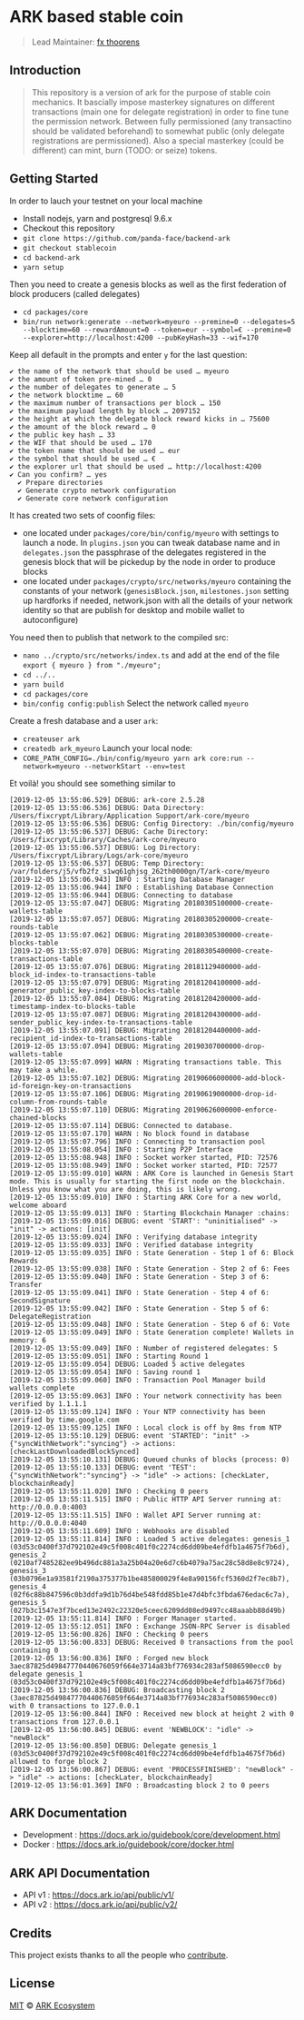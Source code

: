 # ARK based stable coin

> Lead Maintainer: [fx thoorens](https://github.com/fix)

## Introduction

> This repository is a version of ark for the purpose of stable coin mechanics.
> It bascially impose masterkey signatures on different transactions (main one for delegate registration) in order to fine tune the permission network. Between fully permissioned (any transactino should be validated beforehand) to somewhat public (only delegate registrations are permissioned). Also a special masterkey (could be different) can mint, burn (TODO: or seize) tokens.

## Getting Started

In order to lauch your testnet on your local machine

-   Install nodejs, yarn and postgresql 9.6.x
-   Checkout this repository
-   `git clone https://github.com/panda-face/backend-ark`
-   `git checkout stablecoin`
-   `cd backend-ark`
-   `yarn setup`

Then you need to create a genesis blocks as well as the first federation of block producers (called delegates)

-   `cd packages/core`
-   `bin/run network:generate --network=myeuro --premine=0 --delegates=5 --blocktime=60 --rewardAmount=0 --token=eur --symbol=€ --premine=0 --explorer=http://localhost:4200 --pubKeyHash=33 --wif=170`

Keep all default in the prompts and enter `y` for the last question:

```
✔ the name of the network that should be used … myeuro
✔ the amount of token pre-mined … 0
✔ the number of delegates to generate … 5
✔ the network blocktime … 60
✔ the maximum number of transactions per block … 150
✔ the maximum payload length by block … 2097152
✔ the height at which the delegate block reward kicks in … 75600
✔ the amount of the block reward … 0
✔ the public key hash … 33
✔ the WIF that should be used … 170
✔ the token name that should be used … eur
✔ the symbol that should be used … €
✔ the explorer url that should be used … http://localhost:4200
✔ Can you confirm? … yes
  ✔ Prepare directories
  ✔ Generate crypto network configuration
  ✔ Generate core network configuration
```

It has created two sets of coonfig files:

-   one located under `packages/core/bin/config/myeuro` with settings to launch a node. In `plugins.json` you can tweak database name and in `delegates.json` the passphrase of the delegates registered in the genesis block that will be pickedup by the node in order to produce blocks
-   one located under `packages/crypto/src/networks/myeuro` containing the constants of your network (`genesisBlock.json`, `milestones.json` setting up hardforks if needed, network.json with all the details of your network identity so that are publish for desktop and mobile wallet to autoconfigure)

You need then to publish that network to the compiled src:

-   `nano ../crypto/src/networks/index.ts` and add at the end of the file `export { myeuro } from "./myeuro";`
-   `cd ../..`
-   `yarn build`
-   `cd packages/core`
-   `bin/config config:publish`
    Select the network called `myeuro`

Create a fresh database and a user `ark`:

-   `createuser ark`
-   `createdb ark_myeuro`
    Launch your local node:
-   `CORE_PATH_CONFIG=./bin/config/myeuro yarn ark core:run --network=myeuro --networkStart --env=test`

Et voilà! you should see something similar to

```
[2019-12-05 13:55:06.529] DEBUG: ark-core 2.5.28
[2019-12-05 13:55:06.536] DEBUG: Data Directory: /Users/fixcrypt/Library/Application Support/ark-core/myeuro
[2019-12-05 13:55:06.536] DEBUG: Config Directory: ./bin/config/myeuro
[2019-12-05 13:55:06.537] DEBUG: Cache Directory: /Users/fixcrypt/Library/Caches/ark-core/myeuro
[2019-12-05 13:55:06.537] DEBUG: Log Directory: /Users/fixcrypt/Library/Logs/ark-core/myeuro
[2019-12-05 13:55:06.537] DEBUG: Temp Directory: /var/folders/j5/vfb2fz_s1wq61ghjsg_262th0000gn/T/ark-core/myeuro
[2019-12-05 13:55:06.943] INFO : Starting Database Manager
[2019-12-05 13:55:06.944] INFO : Establishing Database Connection
[2019-12-05 13:55:06.944] DEBUG: Connecting to database
[2019-12-05 13:55:07.047] DEBUG: Migrating 20180305100000-create-wallets-table
[2019-12-05 13:55:07.057] DEBUG: Migrating 20180305200000-create-rounds-table
[2019-12-05 13:55:07.062] DEBUG: Migrating 20180305300000-create-blocks-table
[2019-12-05 13:55:07.070] DEBUG: Migrating 20180305400000-create-transactions-table
[2019-12-05 13:55:07.076] DEBUG: Migrating 20181129400000-add-block_id-index-to-transactions-table
[2019-12-05 13:55:07.079] DEBUG: Migrating 20181204100000-add-generator_public_key-index-to-blocks-table
[2019-12-05 13:55:07.084] DEBUG: Migrating 20181204200000-add-timestamp-index-to-blocks-table
[2019-12-05 13:55:07.087] DEBUG: Migrating 20181204300000-add-sender_public_key-index-to-transactions-table
[2019-12-05 13:55:07.091] DEBUG: Migrating 20181204400000-add-recipient_id-index-to-transactions-table
[2019-12-05 13:55:07.094] DEBUG: Migrating 20190307000000-drop-wallets-table
[2019-12-05 13:55:07.099] WARN : Migrating transactions table. This may take a while.
[2019-12-05 13:55:07.102] DEBUG: Migrating 20190606000000-add-block-id-foreign-key-on-transactions
[2019-12-05 13:55:07.106] DEBUG: Migrating 20190619000000-drop-id-column-from-rounds-table
[2019-12-05 13:55:07.110] DEBUG: Migrating 20190626000000-enforce-chained-blocks
[2019-12-05 13:55:07.114] DEBUG: Connected to database.
[2019-12-05 13:55:07.170] WARN : No block found in database
[2019-12-05 13:55:07.796] INFO : Connecting to transaction pool
[2019-12-05 13:55:08.054] INFO : Starting P2P Interface
[2019-12-05 13:55:08.948] INFO : Socket worker started, PID: 72576
[2019-12-05 13:55:08.949] INFO : Socket worker started, PID: 72577
[2019-12-05 13:55:09.010] WARN : ARK Core is launched in Genesis Start mode. This is usually for starting the first node on the blockchain. Unless you know what you are doing, this is likely wrong.
[2019-12-05 13:55:09.010] INFO : Starting ARK Core for a new world, welcome aboard
[2019-12-05 13:55:09.013] INFO : Starting Blockchain Manager :chains:
[2019-12-05 13:55:09.016] DEBUG: event 'START': "uninitialised" -> "init" -> actions: [init]
[2019-12-05 13:55:09.024] INFO : Verifying database integrity
[2019-12-05 13:55:09.033] INFO : Verified database integrity
[2019-12-05 13:55:09.035] INFO : State Generation - Step 1 of 6: Block Rewards
[2019-12-05 13:55:09.038] INFO : State Generation - Step 2 of 6: Fees
[2019-12-05 13:55:09.040] INFO : State Generation - Step 3 of 6: Transfer
[2019-12-05 13:55:09.041] INFO : State Generation - Step 4 of 6: SecondSignature
[2019-12-05 13:55:09.042] INFO : State Generation - Step 5 of 6: DelegateRegistration
[2019-12-05 13:55:09.048] INFO : State Generation - Step 6 of 6: Vote
[2019-12-05 13:55:09.049] INFO : State Generation complete! Wallets in memory: 6
[2019-12-05 13:55:09.049] INFO : Number of registered delegates: 5
[2019-12-05 13:55:09.051] INFO : Starting Round 1
[2019-12-05 13:55:09.054] DEBUG: Loaded 5 active delegates
[2019-12-05 13:55:09.054] INFO : Saving round 1
[2019-12-05 13:55:09.060] INFO : Transaction Pool Manager build wallets complete
[2019-12-05 13:55:09.063] INFO : Your network connectivity has been verified by 1.1.1.1
[2019-12-05 13:55:09.124] INFO : Your NTP connectivity has been verified by time.google.com
[2019-12-05 13:55:09.125] INFO : Local clock is off by 8ms from NTP
[2019-12-05 13:55:10.129] DEBUG: event 'STARTED': "init" -> {"syncWithNetwork":"syncing"} -> actions: [checkLastDownloadedBlockSynced]
[2019-12-05 13:55:10.131] DEBUG: Queued chunks of blocks (process: 0)
[2019-12-05 13:55:10.133] DEBUG: event 'TEST': {"syncWithNetwork":"syncing"} -> "idle" -> actions: [checkLater, blockchainReady]
[2019-12-05 13:55:11.020] INFO : Checking 0 peers
[2019-12-05 13:55:11.515] INFO : Public HTTP API Server running at: http://0.0.0.0:4003
[2019-12-05 13:55:11.515] INFO : Wallet API Server running at: http://0.0.0.0:4040
[2019-12-05 13:55:11.609] INFO : Webhooks are disabled
[2019-12-05 13:55:11.814] INFO : Loaded 5 active delegates: genesis_1 (03d53c0400f37d792102e49c5f008c401f0c2274cd6dd09be4efdfb1a4675f7b6d), genesis_2 (0210af7485282ee9b496dc881a3a25b04a20e6d7c6b4079a75ac28c58d8e8c9724), genesis_3 (03b0796e1a93581f2190a375377b1be485800029f4e8a90156fcf5360d2f7ec8b7), genesis_4 (02f6c88b847596c0b3ddfa9d1b76d4be548fdd85b1e47d4bfc3fbda676edac6c7a), genesis_5 (027b3c1547e3f7bced13e2492c22320e5ceec6209dd08ed9497cc48aaabb88d49b)
[2019-12-05 13:55:11.814] INFO : Forger Manager started.
[2019-12-05 13:55:12.051] INFO : Exchange JSON-RPC Server is disabled
[2019-12-05 13:56:00.826] INFO : Checking 0 peers
[2019-12-05 13:56:00.833] DEBUG: Received 0 transactions from the pool containing 0
[2019-12-05 13:56:00.836] INFO : Forged new block 3aec87825d49847770440676059f664e3714a83bf776934c283af5086590ecc0 by delegate genesis_1 (03d53c0400f37d792102e49c5f008c401f0c2274cd6dd09be4efdfb1a4675f7b6d)
[2019-12-05 13:56:00.836] DEBUG: Broadcasting block 2 (3aec87825d49847770440676059f664e3714a83bf776934c283af5086590ecc0) with 0 transactions to 127.0.0.1
[2019-12-05 13:56:00.844] INFO : Received new block at height 2 with 0 transactions from 127.0.0.1
[2019-12-05 13:56:00.845] DEBUG: event 'NEWBLOCK': "idle" -> "newBlock"
[2019-12-05 13:56:00.850] DEBUG: Delegate genesis_1 (03d53c0400f37d792102e49c5f008c401f0c2274cd6dd09be4efdfb1a4675f7b6d) allowed to forge block 2
[2019-12-05 13:56:00.867] DEBUG: event 'PROCESSFINISHED': "newBlock" -> "idle" -> actions: [checkLater, blockchainReady]
[2019-12-05 13:56:01.369] INFO : Broadcasting block 2 to 0 peers
```

## ARK Documentation

-   Development : https://docs.ark.io/guidebook/core/development.html
-   Docker : https://docs.ark.io/guidebook/core/docker.html

## ARK API Documentation

-   API v1 : https://docs.ark.io/api/public/v1/
-   API v2 : https://docs.ark.io/api/public/v2/

## Credits

This project exists thanks to all the people who [contribute](../../contributors).

## License

[MIT](LICENSE) © [ARK Ecosystem](https://ark.io)
